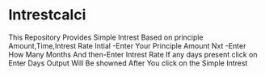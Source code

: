 # Intrestcalci
This Repository Provides Simple Intrest Based on  principle Amount,Time,Intrest Rate
Intial -Enter Your Principle Amount
Nxt -Enter How Many Months
And then-Enter Intrest Rate
If any days present click on Enter Days
Output Will Be showned After You click on the Simple Intrest

